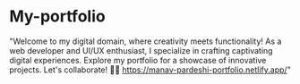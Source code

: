 # My-portfolio
"Welcome to my digital domain, where creativity meets functionality! As a web developer and UI/UX enthusiast, I specialize in crafting captivating digital experiences. Explore my portfolio for a showcase of innovative projects. Let's collaborate! 💼✨ https://manav-pardeshi-portfolio.netlify.app/"
